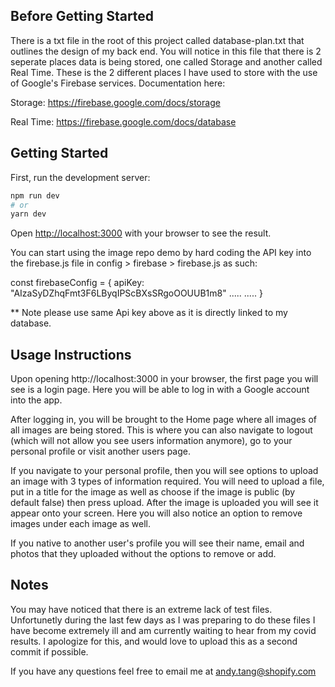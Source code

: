 ## Before Getting Started

There is a txt file in the root of this project called database-plan.txt that outlines the design of my back end. You will notice in this file that there is 2 seperate places data is being stored, one called Storage and another called Real Time. These is the 2 different places I have used to store with the use of Google's Firebase services. Documentation here:

Storage:
https://firebase.google.com/docs/storage

Real Time:
https://firebase.google.com/docs/database

## Getting Started

First, run the development server:

```bash
npm run dev
# or
yarn dev
```

Open [http://localhost:3000](http://localhost:3000) with your browser to see the result.

You can start using the image repo demo by hard coding the API key into the firebase.js file in config > firebase > firebase.js as such:

const firebaseConfig = {
apiKey: "AIzaSyDZhqFmt3F6LByqIPScBXsSRgoOOUUB1m8"
.....
.....
}

** Note please use same Api key above as it is directly linked to my database.

## Usage Instructions

Upon opening http://localhost:3000 in your browser, the first page you will see is a login page. Here you will be able to log in with a Google account into the app. 

After logging in, you will be brought to the Home page where all images of all images are being stored. This is where you can also navigate to logout (which will not allow you see users information anymore), go to your personal profile or visit another users page. 

If you navigate to your personal profile, then you will see options to upload an image with 3 types of information required. You will need to upload a file, put in a title for the image as well as choose if the image is public (by default false) then press upload. After the image is uploaded you will see it appear onto your screen. Here you will also notice an option to remove images under each image as well.

If you native to another user's profile you will see their name, email and photos that they uploaded without the options to remove or add.

## Notes

You may have noticed that there is an extreme lack of test files. Unfortunetly during the last few days as I was preparing to do these files I have become extremely ill and am currently waiting to hear from my covid results. I apologize for this, and would love to upload this as a second commit if possible. 

If you have any questions feel free to email me at andy.tang@shopify.com

